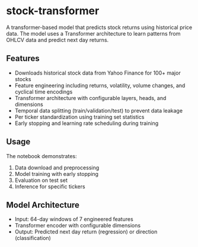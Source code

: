 # stock-transformer

A transformer-based model that predicts stock returns using historical price data. The model uses a Transformer architecture to learn patterns from OHLCV data and predict next day returns.

## Features

- Downloads historical stock data from Yahoo Finance for 100+ major stocks
- Feature engineering including returns, volatility, volume changes, and cyclical time encodings
- Transformer architecture with configurable layers, heads, and dimensions
- Temporal data splitting (train/validation/test) to prevent data leakage
- Per ticker standardization using training set statistics
- Early stopping and learning rate scheduling during training

## Usage

The notebook demonstrates:
1. Data download and preprocessing
2. Model training with early stopping
3. Evaluation on test set
4. Inference for specific tickers

## Model Architecture

- Input: 64-day windows of 7 engineered features
- Transformer encoder with configurable dimensions
- Output: Predicted next day return (regression) or direction (classification)
